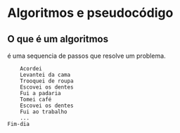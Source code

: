 # Algoritmos e pseudocódigo

## O que é um algoritmos

é uma sequencia de passos que resolve um problema.

```inicio-dia
    Acordei
    Levantei da cama
    Trooquei de roupa
    Escovei os dentes
    Fui a padaria
    Tomei café
    Escovei os dentes 
    Fui ao trabalho
    ...
Fim-dia
```
